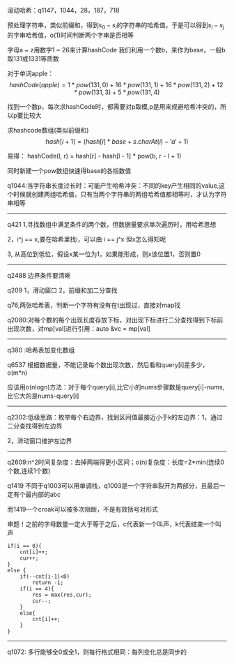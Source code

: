 滚动哈希：q1147，1044，28，187，718

预处理字符串，类似前缀和，得到$s_0-s_i$的字符串的哈希值，于是可以得到$s_i-s_j$的字串哈希值，o(1)时间判断两个字串是否相等

字母a ~ z用数字1 ~ 26来计算hashCode
我们利用一个数b，来作为base，一般b取131或1331等质数

对于单词apple：$$hashCode(apple) = 1 * pow(131, 0) + 16 * pow(131, 1) + 16 * pow(131, 2) + 12 * pow(131, 3) + 5 * pow(131, 4)$$

找到一个数p，每次求hashCode时，都需要对p取模,p是用来规避哈希冲突的，所以p要比较大

求hashcode数组(类似前缀和)
$$hash[i + 1] = (hash[i] * base + s.charAt(i) - 'a' + 1) % p$$

易得：
hashCode(l, r) = hash[r] - hash[l - 1] * pow(b, r - l + 1)

同时新建一个pow数组快速得base的各指数值

q1044:当字符串长度过长时：可能产生哈希冲突：不同的key产生相同的value,这个时候就创建两组哈希值，只有当两个字符串的两组哈希值都相等时，才认为字符串相等
***
q421   1,寻找数组中满足条件的两个数，但数据量要求单次遍历时，用哈希思想

2，i^j == x,要在哈希里找i，可以由 i == j^x 但x怎么得知呢

3, 从高位到低位，假设x某一位为1，如果能形成，则x该位置1，否则置0
***
q2488 边界条件要清晰

q209 1，滑动窗口 2，前缀和加二分查找

q76,两张哈希表，判断一个字符有没有在t出现过，直接对map找

q2080:对每个数的每个出现长度存放下标，对出现下标进行二分查找得到下标前出现次数，对mp[val]进行引用：auto &vc = mp[val]
***
q380 :哈希表加变化数组

q6537 根据数据量，不能记录每个数出现次数，然后看和query[i]差多少，o(m*n)

应该用o(nlogn)方法：对于每个query[i],比它小的nums步骤数是query[i]-nums,比它大的是nums-query[i]

***
q2302:低级思路：枚举每个右边界，找到区间值最接近小于k的左边界：1，通过二分查找得到左边界

2，滑动窗口维护左边界
***
q2609:n^2时间复杂度：去掉两端得更小区间；o(n)复杂度：长度=2*min(连续0个数,连续1个数)

q1419 不同于q1003可以用单调栈，q1003是一个字符串裂开为两部分，且最后一定有个最内部的abc

而1419一个croak可以被多次阻断，不是有效括号对形式

审题！之前的字母数量一定大于等于之后，c代表新一个叫声，k代表结束一个叫声
```
if(i == 0){
    cnt[i]++;
    cur++;
}
else {
    if(--cnt[i-1]<0)
        return -1;
    if(i == 4){
        res = max(res,cur);
        cur--;
    }
    else{
        cnt[i]++;
    }
}
```
***
q1072:  多行能够全0或全1，则每行格式相同：每列变化总是同步的

